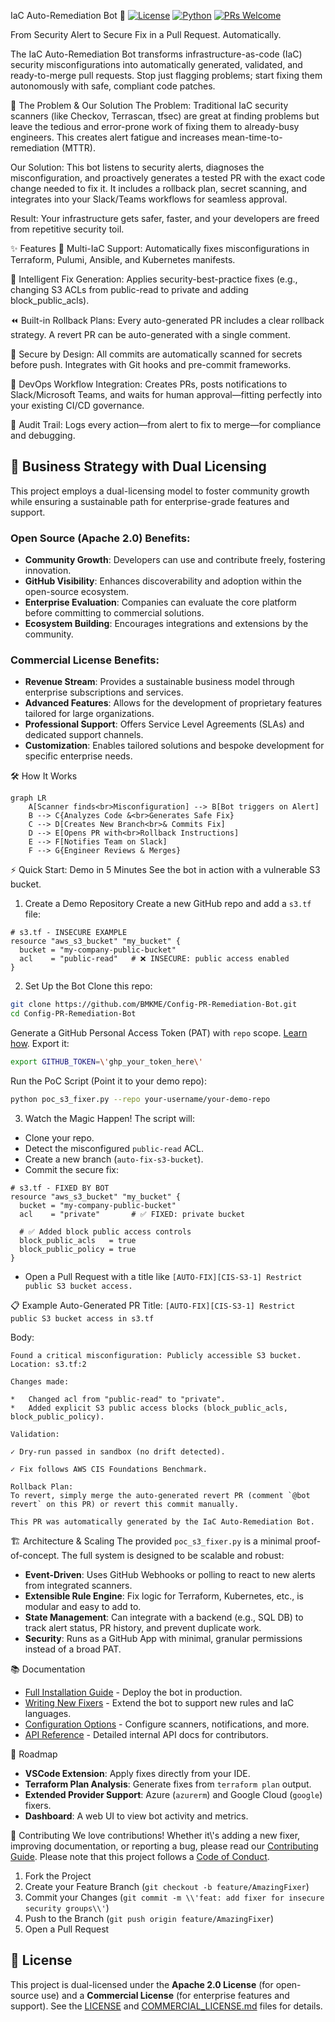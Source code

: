IaC Auto-Remediation Bot 🤖
[![License](https://img.shields.io/badge/License-Apache%202.0-blue.svg)](LICENSE)
[![Python](https://img.shields.io/badge/python-3.8+-blue.svg)](https://www.python.org/downloads/)
[![PRs Welcome](https://img.shields.io/badge/PRs-welcome-brightgreen.svg)](CONTRIBUTING.md)

From Security Alert to Secure Fix in a Pull Request. Automatically.

The IaC Auto-Remediation Bot transforms infrastructure-as-code (IaC) security misconfigurations into automatically generated, validated, and ready-to-merge pull requests. Stop just flagging problems; start fixing them autonomously with safe, compliant code patches.

🚀 The Problem & Our Solution
The Problem: Traditional IaC security scanners (like Checkov, Terrascan, tfsec) are great at finding problems but leave the tedious and error-prone work of fixing them to already-busy engineers. This creates alert fatigue and increases mean-time-to-remediation (MTTR).

Our Solution: This bot listens to security alerts, diagnoses the misconfiguration, and proactively generates a tested PR with the exact code change needed to fix it. It includes a rollback plan, secret scanning, and integrates into your Slack/Teams workflows for seamless approval.

Result: Your infrastructure gets safer, faster, and your developers are freed from repetitive security toil.

✨ Features
🔧 Multi-IaC Support: Automatically fixes misconfigurations in Terraform, Pulumi, Ansible, and Kubernetes manifests.

🧠 Intelligent Fix Generation: Applies security-best-practice fixes (e.g., changing S3 ACLs from public-read to private and adding block_public_acls).

⏪ Built-in Rollback Plans: Every auto-generated PR includes a clear rollback strategy. A revert PR can be auto-generated with a single comment.

🔐 Secure by Design: All commits are automatically scanned for secrets before push. Integrates with Git hooks and pre-commit frameworks.

🤖 DevOps Workflow Integration: Creates PRs, posts notifications to Slack/Microsoft Teams, and waits for human approval—fitting perfectly into your existing CI/CD governance.

📜 Audit Trail: Logs every action—from alert to fix to merge—for compliance and debugging.

## 🎯 Business Strategy with Dual Licensing

This project employs a dual-licensing model to foster community growth while ensuring a sustainable path for enterprise-grade features and support.

### Open Source (Apache 2.0) Benefits:
*   **Community Growth**: Developers can use and contribute freely, fostering innovation.
*   **GitHub Visibility**: Enhances discoverability and adoption within the open-source ecosystem.
*   **Enterprise Evaluation**: Companies can evaluate the core platform before committing to commercial solutions.
*   **Ecosystem Building**: Encourages integrations and extensions by the community.

### Commercial License Benefits:
*   **Revenue Stream**: Provides a sustainable business model through enterprise subscriptions and services.
*   **Advanced Features**: Allows for the development of proprietary features tailored for large organizations.
*   **Professional Support**: Offers Service Level Agreements (SLAs) and dedicated support channels.
*   **Customization**: Enables tailored solutions and bespoke development for specific enterprise needs.

🛠️ How It Works

```mermaid
graph LR
    A[Scanner finds<br>Misconfiguration] --> B[Bot triggers on Alert]
    B --> C{Analyzes Code &<br>Generates Safe Fix}
    C --> D[Creates New Branch<br>& Commits Fix]
    D --> E[Opens PR with<br>Rollback Instructions]
    E --> F[Notifies Team on Slack]
    F --> G{Engineer Reviews & Merges}
```


⚡ Quick Start: Demo in 5 Minutes
See the bot in action with a vulnerable S3 bucket.

1. Create a Demo Repository
Create a new GitHub repo and add a `s3.tf` file:

```hcl
# s3.tf - INSECURE EXAMPLE
resource "aws_s3_bucket" "my_bucket" {
  bucket = "my-company-public-bucket"
  acl    = "public-read"   # ❌ INSECURE: public access enabled
}
```
2. Set Up the Bot
Clone this repo:

```bash
git clone https://github.com/BMKME/Config-PR-Remediation-Bot.git
cd Config-PR-Remediation-Bot
```
Generate a GitHub Personal Access Token (PAT) with `repo` scope. [Learn how](https://docs.github.com/en/authentication/keeping-your-account-and-data-secure/creating-a-personal-access-token).
Export it:

```bash
export GITHUB_TOKEN=\'ghp_your_token_here\'
```
Run the PoC Script (Point it to your demo repo):

```bash
python poc_s3_fixer.py --repo your-username/your-demo-repo
```
3. Watch the Magic Happen!
The script will:

*   Clone your repo.
*   Detect the misconfigured `public-read` ACL.
*   Create a new branch (`auto-fix-s3-bucket`).
*   Commit the secure fix:

```hcl
# s3.tf - FIXED BY BOT
resource "aws_s3_bucket" "my_bucket" {
  bucket = "my-company-public-bucket"
  acl    = "private"       # ✅ FIXED: private bucket

  # ✅ Added block public access controls
  block_public_acls   = true
  block_public_policy = true
}
```
*   Open a Pull Request with a title like `[AUTO-FIX][CIS-S3-1] Restrict public S3 bucket access.`

📋 Example Auto-Generated PR
Title:
`[AUTO-FIX][CIS-S3-1] Restrict public S3 bucket access in s3.tf`

Body:
```
Found a critical misconfiguration: Publicly accessible S3 bucket.
Location: s3.tf:2

Changes made:

*   Changed acl from "public-read" to "private".
*   Added explicit S3 public access blocks (block_public_acls, block_public_policy).

Validation:

✓ Dry-run passed in sandbox (no drift detected).

✓ Fix follows AWS CIS Foundations Benchmark.

Rollback Plan:
To revert, simply merge the auto-generated revert PR (comment `@bot revert` on this PR) or revert this commit manually.

This PR was automatically generated by the IaC Auto-Remediation Bot.
```

🏗️ Architecture & Scaling
The provided `poc_s3_fixer.py` is a minimal proof-of-concept. The full system is designed to be scalable and robust:

*   **Event-Driven**: Uses GitHub Webhooks or polling to react to new alerts from integrated scanners.
*   **Extensible Rule Engine**: Fix logic for Terraform, Kubernetes, etc., is modular and easy to add to.
*   **State Management**: Can integrate with a backend (e.g., SQL DB) to track alert status, PR history, and prevent duplicate work.
*   **Security**: Runs as a GitHub App with minimal, granular permissions instead of a broad PAT.

📚 Documentation
*   [Full Installation Guide](docs/installation.md) - Deploy the bot in production.
*   [Writing New Fixers](docs/fixers.md) - Extend the bot to support new rules and IaC languages.
*   [Configuration Options](docs/configuration.md) - Configure scanners, notifications, and more.
*   [API Reference](docs/api.md) - Detailed internal API docs for contributors.

🏥 Roadmap
*   **VSCode Extension**: Apply fixes directly from your IDE.
*   **Terraform Plan Analysis**: Generate fixes from `terraform plan` output.
*   **Extended Provider Support**: Azure (`azurerm`) and Google Cloud (`google`) fixers.
*   **Dashboard**: A web UI to view bot activity and metrics.

🤝 Contributing
We love contributions! Whether it\\'s adding a new fixer, improving documentation, or reporting a bug, please read our [Contributing Guide](CONTRIBUTING.md). Please note that this project follows a [Code of Conduct](CODE_OF_CONDUCT.md).

1.  Fork the Project
2.  Create your Feature Branch (`git checkout -b feature/AmazingFixer`)
3.  Commit your Changes (`git commit -m \\'feat: add fixer for insecure security groups\\'`) 
4.  Push to the Branch (`git push origin feature/AmazingFixer`)
5.  Open a Pull Request

## 📄 License

This project is dual-licensed under the **Apache 2.0 License** (for open-source use) and a **Commercial License** (for enterprise features and support). See the [LICENSE](LICENSE) and [COMMERCIAL_LICENSE.md](COMMERCIAL_LICENSE.md) files for details.

